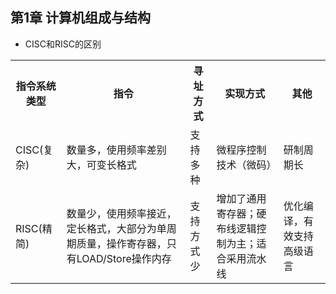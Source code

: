 ## 第1章 计算机组成与结构
- CISC和RISC的区别
<table>
	<tr>
		<th>指令系统类型</th>
		<th>指令</th>
		<th>寻址方式</th>
		<th>实现方式</th>
		<th>其他</th>
	</tr>
	<tr>
		<td>CISC(复杂)</td>
		<td>数量多，使用频率差别大，可变长格式</td>
		<td>支持多种</td>
		<td>微程序控制技术（微码）</td>
		<td>研制周期长</td>
	</tr>
	<tr>
		<td>RISC(精简)</td>
		<td>数量少，使用频率接近，定长格式，大部分为单周期质量，操作寄存器，只有LOAD/Store操作内存</td>
		<td>支持方式少</td>
		<td>增加了通用寄存器；硬布线逻辑控制为主；适合采用流水线</td>
		<td>优化编译，有效支持高级语言</td>
	</tr>
</table>